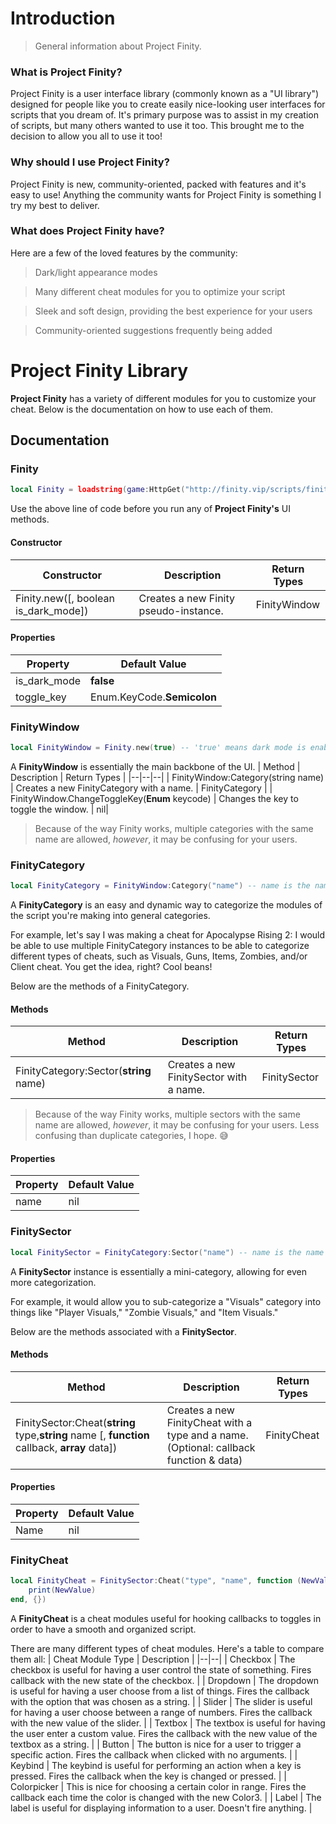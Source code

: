 # Introduction
> General information about Project Finity.

### What is Project Finity?
Project Finity is a user interface library (commonly known as a "UI library") designed for people like you to create easily nice-looking user interfaces for scripts that you dream of. It's primary purpose was to assist in my creation of scripts, but many others wanted to use it too. This brought me to the decision to allow you all to use it too!

### Why should I use Project Finity?
Project Finity is new, community-oriented, packed with features and it's easy to use! Anything the community wants for Project Finity is something I try my best to deliver. 

### What does Project Finity have?
Here are a few of the loved features by the community:
> Dark/light appearance modes

> Many different cheat modules for you to optimize your script

> Sleek and soft design, providing the best experience for your users

> Community-oriented suggestions frequently being added

# Project Finity Library
**Project Finity** has a variety of different modules for you to customize your cheat. Below is the documentation on how to use each of them.
## Documentation
### Finity
```lua
local Finity = loadstring(game:HttpGet("http://finity.vip/scripts/finity_lib.lua"))()
```
Use the above line of code before you run any of **Project Finity's** UI methods.

#### Constructor
|Constructor| Description | Return Types |
|--|--|--|
| Finity.new([, boolean is_dark_mode]) | Creates a new Finity pseudo-instance. | FinityWindow

#### Properties
| Property | Default Value |
|--|--|
| is_dark_mode | **false** |
| toggle_key | Enum.KeyCode.**Semicolon** |

### FinityWindow
```lua
local FinityWindow = Finity.new(true) -- 'true' means dark mode is enabled
```
A **FinityWindow** is essentially the main backbone of the UI.
| Method | Description | Return Types |
|--|--|--|
| FinityWindow:Category(string name) | Creates a new FinityCategory with a name. | FinityCategory |
| FinityWindow.ChangeToggleKey(**Enum** keycode) | Changes the key to toggle the window. | nil|

> Because of the way Finity works, multiple categories with the same name are allowed, _however_, it may be confusing for your users.

### FinityCategory
```lua
local FinityCategory = FinityWindow:Category("name") -- name is the name of the FinityCategory
```
A **FinityCategory** is an easy and dynamic way to categorize the modules of the script you're making into general categories.

For example, let's say I was making a cheat for Apocalypse Rising 2: I would be able to use multiple FinityCategory instances to be able to categorize different types of cheats, such as Visuals, Guns, Items, Zombies, and/or Client cheat. You get the idea, right? Cool beans!

Below are the methods of a FinityCategory.
#### Methods
| Method | Description | Return Types |
|--|--|--|
| FinityCategory:Sector(**string** name) | Creates a new FinitySector with a name. | FinitySector |

> Because of the way Finity works, multiple sectors with the same name are allowed, _however_, it may be confusing for your users. Less confusing than duplicate categories, I hope. 😅

#### Properties
| Property | Default Value |
|--|--|
| name | nil |


### FinitySector
```lua
local FinitySector = FinityCategory:Sector("name") -- name is the name of the FinityCategory
```
A **FinitySector** instance is essentially a mini-category, allowing for even more categorization.

For example, it would allow you to sub-categorize a "Visuals" category into things like "Player Visuals," "Zombie Visuals," and "Item Visuals."

Below are the methods associated with a **FinitySector**.

#### Methods
| Method | Description | Return Types |
|--|--|--|
| FinitySector:Cheat(**string** type,**string** name [, **function** callback, **array** data]) | Creates a new FinityCheat with a type and a name. (Optional: callback function & data) | FinityCheat |

#### Properties
| Property | Default Value |
|--|--|
| Name | nil |


### FinityCheat
```lua
local FinityCheat = FinitySector:Cheat("type", "name", function (NewValue)
    print(NewValue)
end, {})
```
A **FinityCheat** is a cheat modules useful for hooking callbacks to toggles in order to have a smooth and organized script.

There are many different types of cheat modules. Here's a table to compare them all:
| Cheat Module Type | Description |
|--|--|
| Checkbox | The checkbox is useful for having a user control the state of something. Fires callback with the new state of the checkbox. |
| Dropdown | The dropdown is useful for having a user choose from a list of things. Fires the callback with the option that was chosen as a string. |
| Slider | The slider is useful for having a user choose between a range of numbers. Fires the callback with the new value of the slider. |
| Textbox | The textbox is useful for having the user enter a custom value. Fires the callback with the new value of the textbox as a string. |
| Button | The button is nice for a user to trigger a specific action. Fires the callback when clicked with no arguments. |
| Keybind | The keybind is useful for performing an action when a key is pressed. Fires the callback when the key is changed or pressed. |
| Colorpicker | This is nice for choosing a certain color in range. Fires the callback each time the color is changed with the new Color3. |
| Label | The label is useful for displaying information to a user. Doesn't fire anything. |
